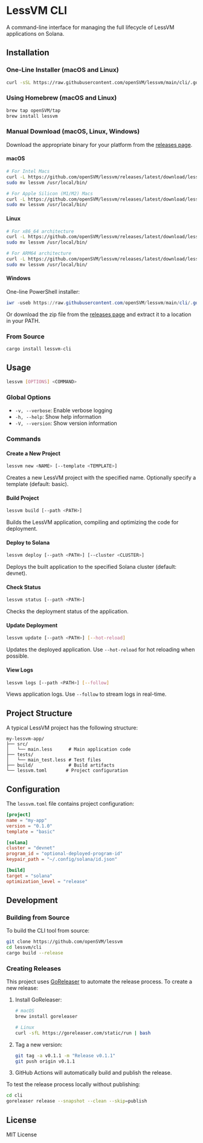 # LessVM CLI

A command-line interface for managing the full lifecycle of LessVM applications on Solana.

## Installation

### One-Line Installer (macOS and Linux)

```bash
curl -sSL https://raw.githubusercontent.com/openSVM/lessvm/main/cli/.goreleaser.install.sh | bash
```

### Using Homebrew (macOS and Linux)

```bash
brew tap openSVM/tap
brew install lessvm
```

### Manual Download (macOS, Linux, Windows)

Download the appropriate binary for your platform from the [releases page](https://github.com/openSVM/lessvm/releases).

#### macOS

```bash
# For Intel Macs
curl -L https://github.com/openSVM/lessvm/releases/latest/download/lessvm_macos_x86_64.tar.gz | tar xz
sudo mv lessvm /usr/local/bin/

# For Apple Silicon (M1/M2) Macs
curl -L https://github.com/openSVM/lessvm/releases/latest/download/lessvm_macos_aarch64.tar.gz | tar xz
sudo mv lessvm /usr/local/bin/
```

#### Linux

```bash
# For x86_64 architecture
curl -L https://github.com/openSVM/lessvm/releases/latest/download/lessvm_linux_x86_64.tar.gz | tar xz
sudo mv lessvm /usr/local/bin/

# For ARM64 architecture
curl -L https://github.com/openSVM/lessvm/releases/latest/download/lessvm_linux_aarch64.tar.gz | tar xz
sudo mv lessvm /usr/local/bin/
```

#### Windows

One-line PowerShell installer:

```powershell
iwr -useb https://raw.githubusercontent.com/openSVM/lessvm/main/cli/.goreleaser.install.ps1 | iex
```

Or download the zip file from the [releases page](https://github.com/openSVM/lessvm/releases) and extract it to a location in your PATH.

### From Source

```bash
cargo install lessvm-cli
```

## Usage

```bash
lessvm [OPTIONS] <COMMAND>
```

### Global Options

- `-v, --verbose`: Enable verbose logging
- `-h, --help`: Show help information
- `-V, --version`: Show version information

### Commands

#### Create a New Project

```bash
lessvm new <NAME> [--template <TEMPLATE>]
```

Creates a new LessVM project with the specified name. Optionally specify a template (default: basic).

#### Build Project

```bash
lessvm build [--path <PATH>]
```

Builds the LessVM application, compiling and optimizing the code for deployment.

#### Deploy to Solana

```bash
lessvm deploy [--path <PATH>] [--cluster <CLUSTER>]
```

Deploys the built application to the specified Solana cluster (default: devnet).

#### Check Status

```bash
lessvm status [--path <PATH>]
```

Checks the deployment status of the application.

#### Update Deployment

```bash
lessvm update [--path <PATH>] [--hot-reload]
```

Updates the deployed application. Use `--hot-reload` for hot reloading when possible.

#### View Logs

```bash
lessvm logs [--path <PATH>] [--follow]
```

Views application logs. Use `--follow` to stream logs in real-time.

## Project Structure

A typical LessVM project has the following structure:

```
my-lessvm-app/
├── src/
│   └── main.less      # Main application code
├── tests/
│   └── main_test.less # Test files
├── build/             # Build artifacts
└── lessvm.toml       # Project configuration
```

## Configuration

The `lessvm.toml` file contains project configuration:

```toml
[project]
name = "my-app"
version = "0.1.0"
template = "basic"

[solana]
cluster = "devnet"
program_id = "optional-deployed-program-id"
keypair_path = "~/.config/solana/id.json"

[build]
target = "solana"
optimization_level = "release"
```

## Development

### Building from Source

To build the CLI tool from source:

```bash
git clone https://github.com/openSVM/lessvm
cd lessvm/cli
cargo build --release
```

### Creating Releases

This project uses [GoReleaser](https://goreleaser.com/) to automate the release process. To create a new release:

1. Install GoReleaser:
   ```bash
   # macOS
   brew install goreleaser

   # Linux
   curl -sfL https://goreleaser.com/static/run | bash
   ```

2. Tag a new version:
   ```bash
   git tag -a v0.1.1 -m "Release v0.1.1"
   git push origin v0.1.1
   ```

3. GitHub Actions will automatically build and publish the release.

To test the release process locally without publishing:

```bash
cd cli
goreleaser release --snapshot --clean --skip=publish
```

## License

MIT License
